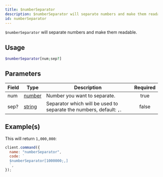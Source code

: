 ```yaml
---
title: $numberSeparator
description: $numberSeparator will separate numbers and make them readable.
id: numberSeparator
---
```


`$numberSeparator` will separate numbers and make them readable.

## Usage

```php
$numberSeparator[num;sep?]
```

## Parameters

| Field | Type                                                                                              | Description                                                         | Required |
| ----- | ------------------------------------------------------------------------------------------------- | ------------------------------------------------------------------- | :------: |
| num   | [number](https://developer.mozilla.org/en-US/docs/Web/JavaScript/Reference/Global_Objects/Number) | Number you want to separate.                                        |   true   |
| sep?  | [string](https://developer.mozilla.org/en-US/docs/Web/JavaScript/Reference/Global_Objects/String) | Separator which will be used to separate the numbers, default: `,`. |  false   |

## Example(s)

This will return `1,000,000`:

```javascript
client.command({
  name: "numberSeparator",
  code: `
  $numberSeparator[1000000;,]
  `,
});
```
